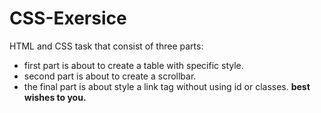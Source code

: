 # CSS-Exersice
HTML and CSS task that consist of three parts:
- first part is about to create a table with specific style.
- second part is about to create a scrollbar.
- the final part is about style a link tag without using id or classes.
**best wishes to you.** 